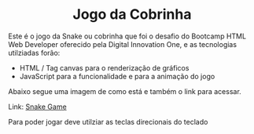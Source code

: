 <h1 align="center">Jogo da Cobrinha</h1>

<p>
 Este é o jogo da Snake ou cobrinha que foi o desafio do Bootcamp HTML Web Developer oferecido pela Digital Innovation One, e as tecnologias utilziadas forão:
</p>
 
 <ul>
<li>HTML / Tag canvas para o renderização de gráficos</li>
<li>JavaScript para a funcionalidade e para a animação do jogo</li>
</ul> 
 
<p>Abaixo segue uma imagem de como está e também o link para acessar.</p>

<p>Link: <a href="https://nake-snake-game.netlify.app/">Snake Game</a></p>
<p>Para poder jogar deve utilziar as teclas direcionais do teclado</p>

<p>
  <img src="">
</p>
